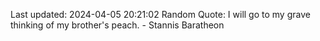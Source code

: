 Last updated: 2024-04-05 20:21:02
Random Quote: I will go to my grave thinking of my brother's peach.  -  Stannis Baratheon